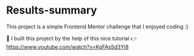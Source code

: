 # Results-summary
This project is a simple Frontend Mentor challenge that I enjoyed coding  :)

🙌 I built this project by the help of this nice tutorial  👉 https://www.youtube.com/watch?v=KqFAs5d3Yl8

